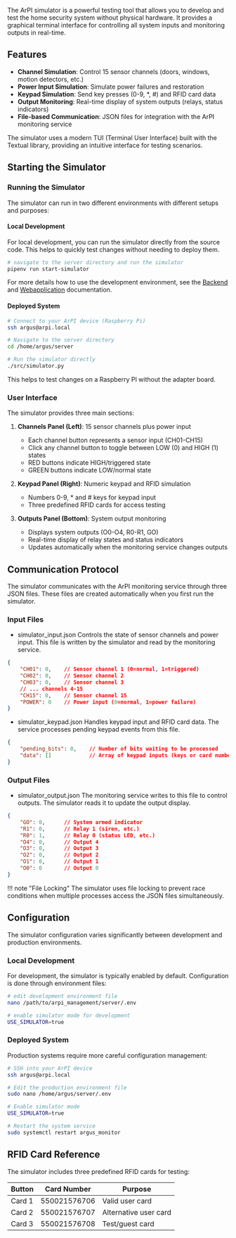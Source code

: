 The ArPI simulator is a powerful testing tool that allows you to develop and test the home security system
without physical hardware. It provides a graphical terminal interface for controlling all system inputs
and monitoring outputs in real-time.

## Features

- **Channel Simulation**: Control 15 sensor channels (doors, windows, motion detectors, etc.)
- **Power Input Simulation**: Simulate power failures and restoration
- **Keypad Simulation**: Send key presses (0-9, *, #) and RFID card data
- **Output Monitoring**: Real-time display of system outputs (relays, status indicators)
- **File-based Communication**: JSON files for integration with the ArPI monitoring service

The simulator uses a modern TUI (Terminal User Interface) built with the Textual library, providing an intuitive interface for testing scenarios.

## Starting the Simulator

### Running the Simulator

The simulator can run in two different environments with different setups and purposes:

#### Local Development

For local development, you can run the simulator directly from the source code.
This helps to quickly test changes without needing to deploy them.
```bash
# navigate to the server directory and run the simulator
pipenv run start-simulator
```

For more  details how to use the development environment, see the [Backend](backend.md) and
[Webapplication](web_application.md) documentation.

#### Deployed System

```bash
# Connect to your ArPI device (Raspberry Pi)
ssh argus@arpi.local

# Navigate to the server directory
cd /home/argus/server

# Run the simulator directly
./src/simulator.py
```

This helps to test changes on a Raspberry PI without the adapter board.

### User Interface

The simulator provides three main sections:

1. **Channels Panel (Left)**: 15 sensor channels plus power input
    - Each channel button represents a sensor input (CH01-CH15)
    - Click any channel button to toggle between LOW (0) and HIGH (1) states
    - RED buttons indicate HIGH/triggered state
    - GREEN buttons indicate LOW/normal state

2. **Keypad Panel (Right)**: Numeric keypad and RFID simulation
    - Numbers 0-9, * and # keys for keypad input
    - Three predefined RFID cards for access testing

3. **Outputs Panel (Bottom)**: System output monitoring
    - Displays system outputs (O0-O4, R0-R1, GO)
    - Real-time display of relay states and status indicators
    - Updates automatically when the monitoring service changes outputs

## Communication Protocol

The simulator communicates with the ArPI monitoring service through three JSON files. These files are created automatically when you first run the simulator.

### Input Files

- simulator_input.json
Controls the state of sensor channels and power input. This file is written by the simulator and read by the monitoring service.

```json
{
    "CH01": 0,    // Sensor channel 1 (0=normal, 1=triggered)
    "CH02": 0,    // Sensor channel 2
    "CH03": 0,    // Sensor channel 3
    // ... channels 4-15
    "CH15": 0,    // Sensor channel 15
    "POWER": 0    // Power input (0=normal, 1=power failure)
}
```

- simulator_keypad.json
Handles keypad input and RFID card data. The service processes pending keypad events from this file.

```json
{
    "pending_bits": 0,    // Number of bits waiting to be processed
    "data": []            // Array of keypad inputs (keys or card numbers)
}
```


### Output Files

- simulator_output.json
The monitoring service writes to this file to control outputs. The simulator reads it to update the output display.

```json
{
    "GO": 0,      // System armed indicator
    "R1": 0,      // Relay 1 (siren, etc.)
    "R0": 1,      // Relay 0 (status LED, etc.)
    "O4": 0,      // Output 4
    "O3": 0,      // Output 3  
    "O2": 0,      // Output 2
    "O1": 0,      // Output 1
    "O0": 0       // Output 0
}
```

!!! note "File Locking"
    The simulator uses file locking to prevent race conditions when multiple processes access the JSON files simultaneously.

## Configuration

The simulator configuration varies significantly between development and production environments.

### Local Development

For development, the simulator is typically enabled by default. Configuration is done through environment files:

```bash
# edit development environment file
nano /path/to/arpi_management/server/.env

# enable simulator mode for development
USE_SIMULATOR=true
```

### Deployed System

Production systems require more careful configuration management:

```bash
# SSH into your ArPI device
ssh argus@arpi.local

# Edit the production environment file
sudo nano /home/argus/server/.env

# Enable simulator mode
USE_SIMULATOR=true

# Restart the system service
sudo systemctl restart argus_monitor
```


## RFID Card Reference

The simulator includes three predefined RFID cards for testing:

| Button | Card Number | Purpose |
|--------|-------------|---------|
| Card 1 | 550021576706 | Valid user card |
| Card 2 | 550021576707 | Alternative user card |
| Card 3 | 550021576708 | Test/guest card |
